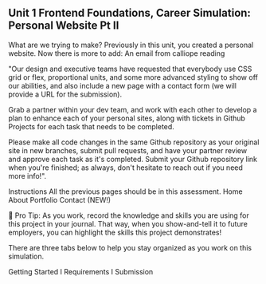 ## Unit 1 Frontend Foundations, Career Simulation: Personal Website Pt II

What are we trying to make?
Previously in this unit, you created a personal website. Now there is more to add:
An email from calliope reading

"Our design and executive teams have requested that everybody use CSS grid or flex, proportional units, and some more advanced styling to show off our abilities, and also include a new page with a contact form (we will provide a URL for the submission).

Grab a partner within your dev team, and work with each other to develop a plan to enhance each of your personal sites, along with tickets in Github Projects for each task that needs to be completed.

Please make all code changes in the same Github repository as your original site in new branches, submit pull requests, and have your partner review and approve each task as it's completed. Submit your Github repository link when you're finished; as always, don't hesitate to reach out if you need more info!". 

Instructions
All the previous pages should be in this assessment.
Home
About
Portfolio
Contact (NEW!)

📓 Pro Tip: As you work, record the knowledge and skills you are using for this project in your journal. That way, when you show-and-tell it to future employers, you can highlight the skills this project demonstrates!

There are three tabs below to help you stay organized as you work on this simulation.

Getting Started I Requirements I Submission
